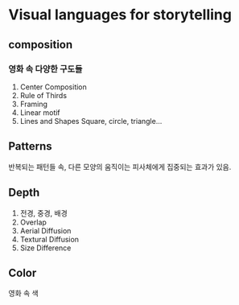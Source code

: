 # Visual languages for storytelling
## composition
### 영화 속 다양한 구도들
1) Center Composition
2) Rule of Thirds
3) Framing
4) Linear motif
5) Lines and Shapes
Square, circle, triangle...

## Patterns
반복되는 패턴들 속, 다른 모양의 움직이는 피사체에게 집중되는 효과가 있음.

## Depth
1) 전경, 중경, 배경
2) Overlap
3) Aerial Diffusion
4) Textural Diffusion
5) Size Difference

## Color
영화 속 색
